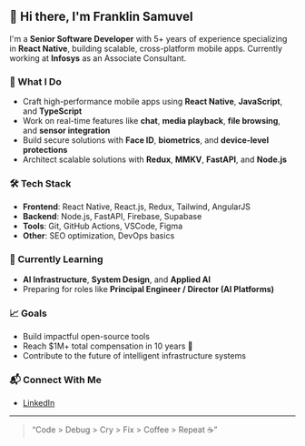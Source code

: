 
<!---
frankDev96/frankDev96 is a ✨ special ✨ repository because its `README.md` (this file) appears on your GitHub profile.
You can click the Preview link to take a look at your changes.
--->
## 👋 Hi there, I'm Franklin Samuvel

I'm a **Senior Software Developer** with 5+ years of experience specializing in **React Native**, building scalable, cross-platform mobile apps. Currently working at **Infosys** as an Associate Consultant.

### 🚀 What I Do
- Craft high-performance mobile apps using **React Native**, **JavaScript**, and **TypeScript**
- Work on real-time features like **chat**, **media playback**, **file browsing**, and **sensor integration**
- Build secure solutions with **Face ID**, **biometrics**, and **device-level protections**
- Architect scalable solutions with **Redux**, **MMKV**, **FastAPI**, and **Node.js**

### 🛠 Tech Stack
- **Frontend**: React Native, React.js, Redux, Tailwind, AngularJS
- **Backend**: Node.js, FastAPI, Firebase, Supabase
- **Tools**: Git, GitHub Actions, VSCode, Figma
- **Other**: SEO optimization, DevOps basics

### 🌱 Currently Learning
- **AI Infrastructure**, **System Design**, and **Applied AI**
- Preparing for roles like **Principal Engineer / Director (AI Platforms)**

### 📈 Goals
- Build impactful open-source tools
- Reach $1M+ total compensation in 10 years 🚀
- Contribute to the future of intelligent infrastructure systems

### 📬 Connect With Me
- [LinkedIn](https://www.linkedin.com/in/franklin-s-04994114a/)  

---

> “Code > Debug > Cry > Fix > Coffee > Repeat ☕”
